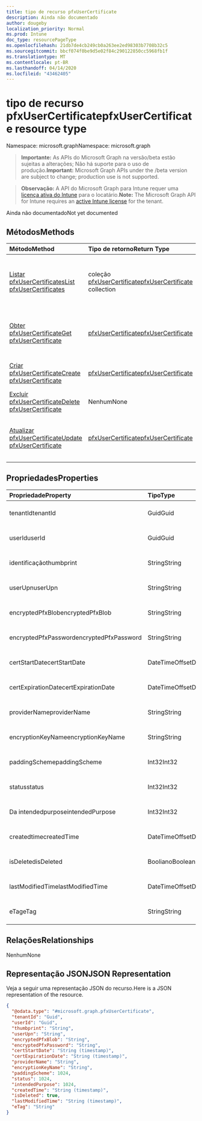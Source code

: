 ```yaml
---
title: tipo de recurso pfxUserCertificate
description: Ainda não documentado
author: dougeby
localization_priority: Normal
ms.prod: Intune
doc_type: resourcePageType
ms.openlocfilehash: 21db7de4cb249cb0a263ee2ed98303b7708b32c5
ms.sourcegitcommit: bbcf074f0be9d5e02f84c290122850cc5968fb1f
ms.translationtype: MT
ms.contentlocale: pt-BR
ms.lasthandoff: 04/14/2020
ms.locfileid: "43462405"
---
```

# <a name="pfxusercertificate-resource-type"></a><span data-ttu-id="ca798-103">tipo de recurso pfxUserCertificate</span><span class="sxs-lookup"><span data-stu-id="ca798-103">pfxUserCertificate resource type</span></span>

<span data-ttu-id="ca798-104">Namespace: microsoft.graph</span><span class="sxs-lookup"><span data-stu-id="ca798-104">Namespace: microsoft.graph</span></span>

> <span data-ttu-id="ca798-105">**Importante:** As APIs do Microsoft Graph na versão/beta estão sujeitas a alterações; Não há suporte para o uso de produção.</span><span class="sxs-lookup"><span data-stu-id="ca798-105">**Important:** Microsoft Graph APIs under the /beta version are subject to change; production use is not supported.</span></span>

> <span data-ttu-id="ca798-106">**Observação:** A API do Microsoft Graph para Intune requer uma [licença ativa do Intune](https://go.microsoft.com/fwlink/?linkid=839381) para o locatário.</span><span class="sxs-lookup"><span data-stu-id="ca798-106">**Note:** The Microsoft Graph API for Intune requires an [active Intune license](https://go.microsoft.com/fwlink/?linkid=839381) for the tenant.</span></span>

<span data-ttu-id="ca798-107">Ainda não documentado</span><span class="sxs-lookup"><span data-stu-id="ca798-107">Not yet documented</span></span>

## <a name="methods"></a><span data-ttu-id="ca798-108">Métodos</span><span class="sxs-lookup"><span data-stu-id="ca798-108">Methods</span></span>
|<span data-ttu-id="ca798-109">Método</span><span class="sxs-lookup"><span data-stu-id="ca798-109">Method</span></span>|<span data-ttu-id="ca798-110">Tipo de retorno</span><span class="sxs-lookup"><span data-stu-id="ca798-110">Return Type</span></span>|<span data-ttu-id="ca798-111">Descrição</span><span class="sxs-lookup"><span data-stu-id="ca798-111">Description</span></span>|
|:---|:---|:---|
|[<span data-ttu-id="ca798-112">Listar pfxUserCertificates</span><span class="sxs-lookup"><span data-stu-id="ca798-112">List pfxUserCertificates</span></span>](../api/intune-raimportcerts-pfxusercertificate-list.md)|<span data-ttu-id="ca798-113">coleção [pfxUserCertificate](../resources/intune-raimportcerts-pfxusercertificate.md)</span><span class="sxs-lookup"><span data-stu-id="ca798-113">[pfxUserCertificate](../resources/intune-raimportcerts-pfxusercertificate.md) collection</span></span>|<span data-ttu-id="ca798-114">Listar Propriedades e relações dos objetos [pfxUserCertificate](../resources/intune-raimportcerts-pfxusercertificate.md) .</span><span class="sxs-lookup"><span data-stu-id="ca798-114">List properties and relationships of the [pfxUserCertificate](../resources/intune-raimportcerts-pfxusercertificate.md) objects.</span></span>|
|[<span data-ttu-id="ca798-115">Obter pfxUserCertificate</span><span class="sxs-lookup"><span data-stu-id="ca798-115">Get pfxUserCertificate</span></span>](../api/intune-raimportcerts-pfxusercertificate-get.md)|[<span data-ttu-id="ca798-116">pfxUserCertificate</span><span class="sxs-lookup"><span data-stu-id="ca798-116">pfxUserCertificate</span></span>](../resources/intune-raimportcerts-pfxusercertificate.md)|<span data-ttu-id="ca798-117">Leia as propriedades e as relações do objeto [pfxUserCertificate](../resources/intune-raimportcerts-pfxusercertificate.md) .</span><span class="sxs-lookup"><span data-stu-id="ca798-117">Read properties and relationships of the [pfxUserCertificate](../resources/intune-raimportcerts-pfxusercertificate.md) object.</span></span>|
|[<span data-ttu-id="ca798-118">Criar pfxUserCertificate</span><span class="sxs-lookup"><span data-stu-id="ca798-118">Create pfxUserCertificate</span></span>](../api/intune-raimportcerts-pfxusercertificate-create.md)|[<span data-ttu-id="ca798-119">pfxUserCertificate</span><span class="sxs-lookup"><span data-stu-id="ca798-119">pfxUserCertificate</span></span>](../resources/intune-raimportcerts-pfxusercertificate.md)|<span data-ttu-id="ca798-120">Criar um novo objeto [pfxUserCertificate](../resources/intune-raimportcerts-pfxusercertificate.md) .</span><span class="sxs-lookup"><span data-stu-id="ca798-120">Create a new [pfxUserCertificate](../resources/intune-raimportcerts-pfxusercertificate.md) object.</span></span>|
|[<span data-ttu-id="ca798-121">Excluir pfxUserCertificate</span><span class="sxs-lookup"><span data-stu-id="ca798-121">Delete pfxUserCertificate</span></span>](../api/intune-raimportcerts-pfxusercertificate-delete.md)|<span data-ttu-id="ca798-122">Nenhum</span><span class="sxs-lookup"><span data-stu-id="ca798-122">None</span></span>|<span data-ttu-id="ca798-123">Exclui [pfxUserCertificate](../resources/intune-raimportcerts-pfxusercertificate.md).</span><span class="sxs-lookup"><span data-stu-id="ca798-123">Deletes a [pfxUserCertificate](../resources/intune-raimportcerts-pfxusercertificate.md).</span></span>|
|[<span data-ttu-id="ca798-124">Atualizar pfxUserCertificate</span><span class="sxs-lookup"><span data-stu-id="ca798-124">Update pfxUserCertificate</span></span>](../api/intune-raimportcerts-pfxusercertificate-update.md)|[<span data-ttu-id="ca798-125">pfxUserCertificate</span><span class="sxs-lookup"><span data-stu-id="ca798-125">pfxUserCertificate</span></span>](../resources/intune-raimportcerts-pfxusercertificate.md)|<span data-ttu-id="ca798-126">Atualiza as propriedades de um objeto [pfxUserCertificate](../resources/intune-raimportcerts-pfxusercertificate.md) .</span><span class="sxs-lookup"><span data-stu-id="ca798-126">Update the properties of a [pfxUserCertificate](../resources/intune-raimportcerts-pfxusercertificate.md) object.</span></span>|

## <a name="properties"></a><span data-ttu-id="ca798-127">Propriedades</span><span class="sxs-lookup"><span data-stu-id="ca798-127">Properties</span></span>
|<span data-ttu-id="ca798-128">Propriedade</span><span class="sxs-lookup"><span data-stu-id="ca798-128">Property</span></span>|<span data-ttu-id="ca798-129">Tipo</span><span class="sxs-lookup"><span data-stu-id="ca798-129">Type</span></span>|<span data-ttu-id="ca798-130">Descrição</span><span class="sxs-lookup"><span data-stu-id="ca798-130">Description</span></span>|
|:---|:---|:---|
|<span data-ttu-id="ca798-131">tenantId</span><span class="sxs-lookup"><span data-stu-id="ca798-131">tenantId</span></span>|<span data-ttu-id="ca798-132">Guid</span><span class="sxs-lookup"><span data-stu-id="ca798-132">Guid</span></span>|<span data-ttu-id="ca798-133">Ainda não documentado</span><span class="sxs-lookup"><span data-stu-id="ca798-133">Not yet documented</span></span>|
|<span data-ttu-id="ca798-134">userId</span><span class="sxs-lookup"><span data-stu-id="ca798-134">userId</span></span>|<span data-ttu-id="ca798-135">Guid</span><span class="sxs-lookup"><span data-stu-id="ca798-135">Guid</span></span>|<span data-ttu-id="ca798-136">Ainda não documentado</span><span class="sxs-lookup"><span data-stu-id="ca798-136">Not yet documented</span></span>|
|<span data-ttu-id="ca798-137">identificação</span><span class="sxs-lookup"><span data-stu-id="ca798-137">thumbprint</span></span>|<span data-ttu-id="ca798-138">String</span><span class="sxs-lookup"><span data-stu-id="ca798-138">String</span></span>|<span data-ttu-id="ca798-139">Ainda não documentado</span><span class="sxs-lookup"><span data-stu-id="ca798-139">Not yet documented</span></span>|
|<span data-ttu-id="ca798-140">userUpn</span><span class="sxs-lookup"><span data-stu-id="ca798-140">userUpn</span></span>|<span data-ttu-id="ca798-141">String</span><span class="sxs-lookup"><span data-stu-id="ca798-141">String</span></span>|<span data-ttu-id="ca798-142">Ainda não documentado</span><span class="sxs-lookup"><span data-stu-id="ca798-142">Not yet documented</span></span>|
|<span data-ttu-id="ca798-143">encryptedPfxBlob</span><span class="sxs-lookup"><span data-stu-id="ca798-143">encryptedPfxBlob</span></span>|<span data-ttu-id="ca798-144">String</span><span class="sxs-lookup"><span data-stu-id="ca798-144">String</span></span>|<span data-ttu-id="ca798-145">Ainda não documentado</span><span class="sxs-lookup"><span data-stu-id="ca798-145">Not yet documented</span></span>|
|<span data-ttu-id="ca798-146">encryptedPfxPassword</span><span class="sxs-lookup"><span data-stu-id="ca798-146">encryptedPfxPassword</span></span>|<span data-ttu-id="ca798-147">String</span><span class="sxs-lookup"><span data-stu-id="ca798-147">String</span></span>|<span data-ttu-id="ca798-148">Ainda não documentado</span><span class="sxs-lookup"><span data-stu-id="ca798-148">Not yet documented</span></span>|
|<span data-ttu-id="ca798-149">certStartDate</span><span class="sxs-lookup"><span data-stu-id="ca798-149">certStartDate</span></span>|<span data-ttu-id="ca798-150">DateTimeOffset</span><span class="sxs-lookup"><span data-stu-id="ca798-150">DateTimeOffset</span></span>|<span data-ttu-id="ca798-151">Ainda não documentado</span><span class="sxs-lookup"><span data-stu-id="ca798-151">Not yet documented</span></span>|
|<span data-ttu-id="ca798-152">certExpirationDate</span><span class="sxs-lookup"><span data-stu-id="ca798-152">certExpirationDate</span></span>|<span data-ttu-id="ca798-153">DateTimeOffset</span><span class="sxs-lookup"><span data-stu-id="ca798-153">DateTimeOffset</span></span>|<span data-ttu-id="ca798-154">Ainda não documentado</span><span class="sxs-lookup"><span data-stu-id="ca798-154">Not yet documented</span></span>|
|<span data-ttu-id="ca798-155">providerName</span><span class="sxs-lookup"><span data-stu-id="ca798-155">providerName</span></span>|<span data-ttu-id="ca798-156">String</span><span class="sxs-lookup"><span data-stu-id="ca798-156">String</span></span>|<span data-ttu-id="ca798-157">Ainda não documentado</span><span class="sxs-lookup"><span data-stu-id="ca798-157">Not yet documented</span></span>|
|<span data-ttu-id="ca798-158">encryptionKeyName</span><span class="sxs-lookup"><span data-stu-id="ca798-158">encryptionKeyName</span></span>|<span data-ttu-id="ca798-159">String</span><span class="sxs-lookup"><span data-stu-id="ca798-159">String</span></span>|<span data-ttu-id="ca798-160">Ainda não documentado</span><span class="sxs-lookup"><span data-stu-id="ca798-160">Not yet documented</span></span>|
|<span data-ttu-id="ca798-161">paddingScheme</span><span class="sxs-lookup"><span data-stu-id="ca798-161">paddingScheme</span></span>|<span data-ttu-id="ca798-162">Int32</span><span class="sxs-lookup"><span data-stu-id="ca798-162">Int32</span></span>|<span data-ttu-id="ca798-163">Ainda não documentado</span><span class="sxs-lookup"><span data-stu-id="ca798-163">Not yet documented</span></span>|
|<span data-ttu-id="ca798-164">status</span><span class="sxs-lookup"><span data-stu-id="ca798-164">status</span></span>|<span data-ttu-id="ca798-165">Int32</span><span class="sxs-lookup"><span data-stu-id="ca798-165">Int32</span></span>|<span data-ttu-id="ca798-166">Ainda não documentado</span><span class="sxs-lookup"><span data-stu-id="ca798-166">Not yet documented</span></span>|
|<span data-ttu-id="ca798-167">Da intendedpurpose</span><span class="sxs-lookup"><span data-stu-id="ca798-167">intendedPurpose</span></span>|<span data-ttu-id="ca798-168">Int32</span><span class="sxs-lookup"><span data-stu-id="ca798-168">Int32</span></span>|<span data-ttu-id="ca798-169">Ainda não documentado</span><span class="sxs-lookup"><span data-stu-id="ca798-169">Not yet documented</span></span>|
|<span data-ttu-id="ca798-170">createdtime</span><span class="sxs-lookup"><span data-stu-id="ca798-170">createdTime</span></span>|<span data-ttu-id="ca798-171">DateTimeOffset</span><span class="sxs-lookup"><span data-stu-id="ca798-171">DateTimeOffset</span></span>|<span data-ttu-id="ca798-172">Ainda não documentado</span><span class="sxs-lookup"><span data-stu-id="ca798-172">Not yet documented</span></span>|
|<span data-ttu-id="ca798-173">isDeleted</span><span class="sxs-lookup"><span data-stu-id="ca798-173">isDeleted</span></span>|<span data-ttu-id="ca798-174">Booliano</span><span class="sxs-lookup"><span data-stu-id="ca798-174">Boolean</span></span>|<span data-ttu-id="ca798-175">Ainda não documentado</span><span class="sxs-lookup"><span data-stu-id="ca798-175">Not yet documented</span></span>|
|<span data-ttu-id="ca798-176">lastModifiedTime</span><span class="sxs-lookup"><span data-stu-id="ca798-176">lastModifiedTime</span></span>|<span data-ttu-id="ca798-177">DateTimeOffset</span><span class="sxs-lookup"><span data-stu-id="ca798-177">DateTimeOffset</span></span>|<span data-ttu-id="ca798-178">Ainda não documentado</span><span class="sxs-lookup"><span data-stu-id="ca798-178">Not yet documented</span></span>|
|<span data-ttu-id="ca798-179">eTag</span><span class="sxs-lookup"><span data-stu-id="ca798-179">eTag</span></span>|<span data-ttu-id="ca798-180">String</span><span class="sxs-lookup"><span data-stu-id="ca798-180">String</span></span>|<span data-ttu-id="ca798-181">Ainda não documentado</span><span class="sxs-lookup"><span data-stu-id="ca798-181">Not yet documented</span></span>|

## <a name="relationships"></a><span data-ttu-id="ca798-182">Relações</span><span class="sxs-lookup"><span data-stu-id="ca798-182">Relationships</span></span>
<span data-ttu-id="ca798-183">Nenhum</span><span class="sxs-lookup"><span data-stu-id="ca798-183">None</span></span>

## <a name="json-representation"></a><span data-ttu-id="ca798-184">Representação JSON</span><span class="sxs-lookup"><span data-stu-id="ca798-184">JSON Representation</span></span>
<span data-ttu-id="ca798-185">Veja a seguir uma representação JSON do recurso.</span><span class="sxs-lookup"><span data-stu-id="ca798-185">Here is a JSON representation of the resource.</span></span>
<!-- {
  "blockType": "resource",
  "keyProperty": "id",
  "@odata.type": "microsoft.graph.pfxUserCertificate"
}
-->
``` json
{
  "@odata.type": "#microsoft.graph.pfxUserCertificate",
  "tenantId": "Guid",
  "userId": "Guid",
  "thumbprint": "String",
  "userUpn": "String",
  "encryptedPfxBlob": "String",
  "encryptedPfxPassword": "String",
  "certStartDate": "String (timestamp)",
  "certExpirationDate": "String (timestamp)",
  "providerName": "String",
  "encryptionKeyName": "String",
  "paddingScheme": 1024,
  "status": 1024,
  "intendedPurpose": 1024,
  "createdTime": "String (timestamp)",
  "isDeleted": true,
  "lastModifiedTime": "String (timestamp)",
  "eTag": "String"
}
```



